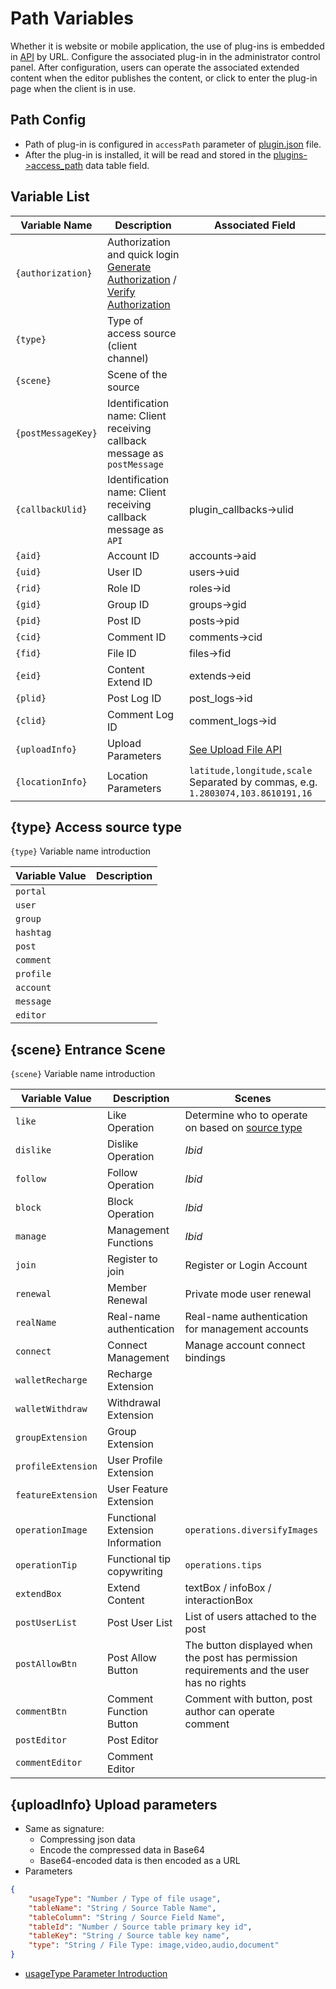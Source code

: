 # Path Variables

Whether it is website or mobile application, the use of plug-ins is embedded in [API](../../api/) by URL. Configure the associated plug-in in the administrator control panel. After configuration, users can operate the associated extended content when the editor publishes the content, or click to enter the plug-in page when the client is in use.

## Path Config

- Path of plug-in is configured in `accessPath` parameter of [plugin.json](../plugin/index.md#pluginjson-config-file) file.
- After the plug-in is installed, it will be read and stored in the [plugins->access_path](../../database/plugins/plugins.md) data table field.

## Variable List

| Variable Name | Description | Associated Field |
| --- | --- | --- |
| `{authorization}` | Authorization and quick login<br>[Generate Authorization](url-authorization.md) / [Verify Authorization](../plugin/url-authorization.md) |  |
| `{type}` | Type of access source (client channel) |  |
| `{scene}` | Scene of the source |  |
| `{postMessageKey}` | Identification name: Client receiving callback message as `postMessage` |  |
| `{callbackUlid}` | Identification name: Client receiving callback message as `API` | plugin_callbacks->ulid |
| `{aid}` | Account ID | accounts->aid |
| `{uid}` | User ID | users->uid |
| `{rid}` | Role ID | roles->id |
| `{gid}` | Group ID | groups->gid |
| `{pid}` | Post ID | posts->pid |
| `{cid}` | Comment ID | comments->cid |
| `{fid}` | File ID | files->fid |
| `{eid}` | Content Extend ID | extends->eid |
| `{plid}` | Post Log ID | post_logs->id |
| `{clid}` | Comment Log ID | comment_logs->id |
| `{uploadInfo}` | Upload Parameters | [See Upload File API](../../api/common/upload-file.md) |
| `{locationInfo}` | Location Parameters | `latitude,longitude,scale` Separated by commas, e.g. `1.2803074,103.8610191,16` |

## {type} Access source type

`{type}` Variable name introduction

| Variable Value | Description |
| --- | --- |
| `portal` |  |
| `user` |  |
| `group` |  |
| `hashtag` |  |
| `post` |  |
| `comment` |  |
| `profile` |  |
| `account` |  |
| `message` |  |
| `editor` |  |

## {scene} Entrance Scene

`{scene}` Variable name introduction

| Variable Value | Description | Scenes |
| --- | --- | --- |
| `like` | Like Operation | Determine who to operate on based on [source type](#type-access-source-type) |
| `dislike` | Dislike Operation | *Ibid* |
| `follow` | Follow Operation | *Ibid* |
| `block` | Block Operation | *Ibid* |
| `manage` | Management Functions | *Ibid* |
| `join` | Register to join | Register or Login Account |
| `renewal` | Member Renewal | Private mode user renewal |
| `realName` | Real-name authentication | Real-name authentication for management accounts |
| `connect` | Connect Management | Manage account connect bindings |
| `walletRecharge` | Recharge Extension |  |
| `walletWithdraw` | Withdrawal Extension |  |
| `groupExtension` | Group Extension |  |
| `profileExtension` | User Profile Extension |  |
| `featureExtension` | User Feature Extension |  |
| `operationImage` | Functional Extension Information | `operations.diversifyImages` |
| `operationTip` | Functional tip copywriting | `operations.tips` |
| `extendBox` | Extend Content | textBox / infoBox / interactionBox |
| `postUserList` | Post User List | List of users attached to the post |
| `postAllowBtn` | Post Allow Button | The button displayed when the post has permission requirements and the user has no rights |
| `commentBtn` | Comment Function Button | Comment with button, post author can operate comment |
| `postEditor` | Post Editor |  |
| `commentEditor` | Comment Editor |  |

## {uploadInfo} Upload parameters

- Same as signature:
    - Compressing json data
    - Encode the compressed data in Base64
    - Base64-encoded data is then encoded as a URL
- Parameters

```json
{
    "usageType": "Number / Type of file usage",
    "tableName": "String / Source Table Name",
    "tableColumn": "String / Source Field Name",
    "tableId": "Number / Source table primary key id",
    "tableKey": "String / Source table key name",
    "type": "String / File Type: image,video,audio,document"
}
```

- [usageType Parameter Introduction](../../database/number.md#type-of-file-usage)
